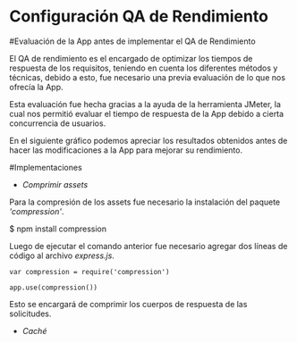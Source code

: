 # Configuración QA de Rendimiento

#Evaluación de la App antes de implementar el QA de Rendimiento

El QA de rendimiento es el encargado de optimizar los tiempos de respuesta de los requisitos, teniendo en cuenta los diferentes métodos y técnicas, debido a esto, fue necesario una previa evaluación de lo que nos ofrecía la App.

Esta evaluación fue hecha gracias a la ayuda de la herramienta JMeter, la cual nos permitió evaluar el tiempo de respuesta de la App debido a cierta concurrencia de usuarios.

En el siguiente gráfico podemos apreciar los resultados obtenidos antes de hacer las modificaciones a la App para mejorar su rendimiento.

#Implementaciones

* _Comprimir assets_

Para la compresión de los assets fue necesario la instalación del paquete _'compression'_.

  $ npm install compression



Luego de ejecutar el comando anterior fue necesario agregar dos líneas de código al archivo _express.js_.

    var compression = require('compression')

    app.use(compression())

Esto se encargará de comprimir los cuerpos de respuesta de las solicitudes.

* _Caché_
